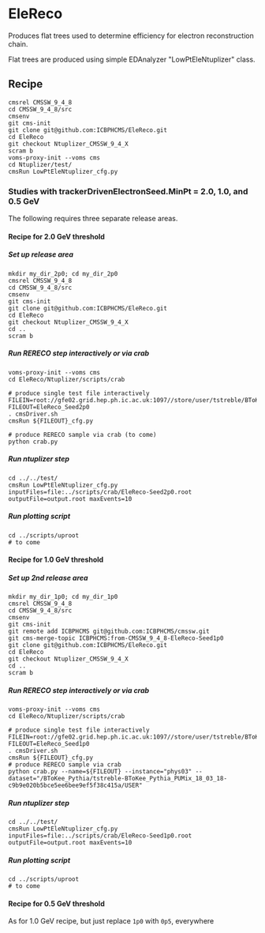 # EleReco

Produces flat trees used to determine efficiency for electron reconstruction chain.

Flat trees are produced using simple EDAnalyzer "LowPtEleNtuplizer" class.

## Recipe

```
cmsrel CMSSW_9_4_8
cd CMSSW_9_4_8/src
cmsenv
git cms-init
git clone git@github.com:ICBPHCMS/EleReco.git
cd EleReco
git checkout Ntuplizer_CMSSW_9_4_X
scram b
voms-proxy-init --voms cms
cd Ntuplizer/test/
cmsRun LowPtEleNtuplizer_cfg.py
```

### Studies with trackerDrivenElectronSeed.MinPt = 2.0, 1.0, and 0.5 GeV

The following requires three separate release areas.

#### Recipe for 2.0 GeV threshold

##### Set up release area

```
mkdir my_dir_2p0; cd my_dir_2p0
cmsrel CMSSW_9_4_8
cd CMSSW_9_4_8/src
cmsenv
git cms-init
git clone git@github.com:ICBPHCMS/EleReco.git
cd EleReco
git checkout Ntuplizer_CMSSW_9_4_X
cd ..
scram b
```

##### Run RERECO step interactively or via crab 

```
voms-proxy-init --voms cms
cd EleReco/Ntuplizer/scripts/crab

# produce single test file interactively
FILEIN=root://gfe02.grid.hep.ph.ic.ac.uk:1097//store/user/tstreble/BToKee_Pythia/BToKee_Pythia_PUMix_18_03_18/180318_112206/0001/BToKee_PUMix_1460.root
FILEOUT=EleReco_Seed2p0
. cmsDriver.sh
cmsRun ${FILEOUT}_cfg.py

# produce RERECO sample via crab (to come)
python crab.py
```

##### Run ntuplizer step

```
cd ../../test/
cmsRun LowPtEleNtuplizer_cfg.py inputFiles=file:../scripts/crab/EleReco-Seed2p0.root outputFile=output.root maxEvents=10
```

##### Run plotting script

```
cd ../scripts/uproot
# to come
```

#### Recipe for 1.0 GeV threshold

##### Set up 2nd release area

```
mkdir my_dir_1p0; cd my_dir_1p0
cmsrel CMSSW_9_4_8
cd CMSSW_9_4_8/src
cmsenv
git cms-init
git remote add ICBPHCMS git@github.com:ICBPHCMS/cmssw.git
git cms-merge-topic ICBPHCMS:from-CMSSW_9_4_8-EleReco-Seed1p0
git clone git@github.com:ICBPHCMS/EleReco.git
cd EleReco
git checkout Ntuplizer_CMSSW_9_4_X
cd ..
scram b
```

##### Run RERECO step interactively or via crab 

```
voms-proxy-init --voms cms
cd EleReco/Ntuplizer/scripts/crab

# produce single test file interactively
FILEIN=root://gfe02.grid.hep.ph.ic.ac.uk:1097//store/user/tstreble/BToKee_Pythia/BToKee_Pythia_PUMix_18_03_18/180318_112206/0001/BToKee_PUMix_1460.root
FILEOUT=EleReco_Seed1p0
. cmsDriver.sh
cmsRun ${FILEOUT}_cfg.py
# produce RERECO sample via crab
python crab.py --name=${FILEOUT} --instance="phys03" --dataset="/BToKee_Pythia/tstreble-BToKee_Pythia_PUMix_18_03_18-c9b9e020b5bce5ee6bee9ef5f38c415a/USER"
```

##### Run ntuplizer step

```
cd ../../test/
cmsRun LowPtEleNtuplizer_cfg.py inputFiles=file:../scripts/crab/EleReco-Seed1p0.root outputFile=output.root maxEvents=10
```

##### Run plotting script

```
cd ../scripts/uproot
# to come
```

#### Recipe for 0.5 GeV threshold

As for 1.0 GeV recipe, but just replace ```1p0``` with ```0p5```, everywhere
